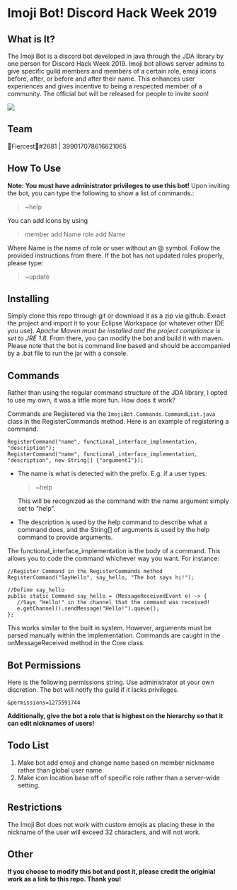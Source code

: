 # Imoji Bot! Discord Hack Week 2019

## What is It?
The Imoji Bot is a discord bot developed in java through the JDA library by one person for Discord Hack Week 2019. Imoji bot allows server admins to give specific guild members and members of a certain role, emoji icons before, after, or before and after their name. This enhances user experiences and gives incentive to being a respected member of a community. The official bot will be released for people to invite soon!

![](https://media.giphy.com/media/lOmdFrN5Mg6R75rozC/giphy.gif)

## Team
🎉Fiercest🎉#2681 | 399017078616621065

## How To Use
**Note: You must have administrator privileges to use this bot!**
Upon inviting the bot, you can type the following to show a list of commands.: 

> ~help

 You can add icons by using

> member add Name
> role add Name

Where Name is the name of role or user without an @ symbol. Follow the provided instructions from there.
If the bot has not updated roles properly, please type:

> ~update

## Installing
Simply clone this repo through git or download it as a zip via github. Exract the project and import it to your Eclipse Workspace (or whatever other IDE you use). 
*Apache Maven must be installed and the project compliance is set to JRE 1.8.*
From there, you can modify the bot and build it with maven. Please note that the bot is command line based and should be accompanied by a .bat file to run the jar with a console.

## Commands
Rather than using the regular command structure of the JDA library, I opted to use my own, it was a little more fun. How does it work?

Commands are Registered via the `ImojiBot.Commands.CommandList.java` class in the RegisterCommands method. Here is an example of registering a command.

    RegisterCommand("name", functional_interface_implementation, "description");	
    RegisterCommand("name", functional_interface_implementation, "description", new String[] {"argument1"});

 - The name is what is detected with the prefix. E.g. if a user types:
   > ~help
   
   This will be recognized as the command with the name argument simply
   set to "help".
 - The description is used by the help command to describe what a
   command does, and the String[] of arguments is used by the help
   command to provide arguments.

The functional_interface_implementation is the body of a command. This allows you to code the command whichever way you want. For instance: 

    //Register Command in the RegisterCommands method
    RegisterCommand("SayHello", say_hello, "The bot says hi!");
    
    //Define say_hello
    public static Command say_hello = (MessageReceivedEvent e) -> {
	   //Says "Hello!" in the channel that the command was received!
	   e.getChannel().sendMessage("Hello!").queue();
    };
    
This works similar to the built in system. However, arguments must be parsed manually within the implementation. Commands are caught in the onMessageReceived method in the Core class.

## Bot Permissions
Here is the following permissions string. Use administrator at your own discretion. The bot will notify the guild  if it lacks privileges.

    &permissions=1275591744

**Additionally, give the bot a role that is highest on the hierarchy so that it can edit nicknames of users!**
## Todo List

 1. Make bot add emoji and change name based on member nickname rather than global user name.
 2. Make icon location base off of specific role rather than a server-wide setting.

## Restrictions
The Imoji Bot does not work with custom emojis as placing these in the nickname of the user will exceed 32 characters, and will not work.

## Other
**If you choose to modify this bot and post it, please credit the originial work as a link to this repo. Thank you!**

